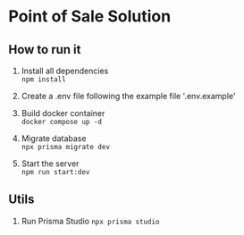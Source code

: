 # Point of Sale Solution

## How to run it

1. Install all dependencies\
   `npm install`

2. Create a .env file following the example file '.env.example'

3. Build docker container\
   `docker compose up -d`

4. Migrate database\
   `npx prisma migrate dev`

5. Start the server\
   `npm run start:dev`

## Utils

1. Run Prisma Studio
   `npx prisma studio`
